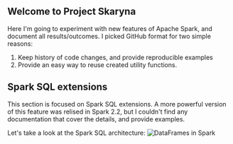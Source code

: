 ## Welcome to Project Skaryna

Here I'm going to experiment with new features of Apache Spark, and document all results/outcomes. I picked GitHub format for two simple reasons:
1. Keep history of code changes, and provide reproducible examples
2. Provide an easy way to reuse created utility functions.

## Spark SQL extensions

This section is focused on Spark SQL extensions. A more powerful version of this feature was relised in Spark 2.2, but I couldn't find any documentation that cover the details, and provide examples. 

Let's take a look at the Spark SQL architecture:
![DataFrames in Spark](https://databricks.com/wp-content/uploads/2015/03/Screen-Shot-2015-03-23-at-3.59.28-PM-1024x236.png)
